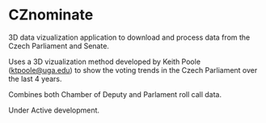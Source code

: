 # CZnominate

3D data vizualization application to download and process data from the Czech Parliament and Senate.

Uses a 3D vizualization method developed by Keith Poole (ktpoole@uga.edu) to show the voting trends in the Czech Parliament over the last 4 years.

Combines both Chamber of Deputy and Parlament roll call data.

Under Active development.
